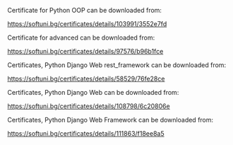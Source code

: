 Cеrtificate for Python OOP can be downloaded from:

https://softuni.bg/certificates/details/103991/3552e7fd

Cеrtificate for advanced can be downloaded from:

https://softuni.bg/certificates/details/97576/b96b1fce

Certificates, Python Django Web rest_framework can be downloaded from:

https://softuni.bg/certificates/details/58529/76fe28ce

Certificates, Python Django Web can be downloaded from:

https://softuni.bg/certificates/details/108798/6c20806e

Certificates, Python Django Web Framework can be downloaded from:

https://softuni.bg/certificates/details/111863/f18ee8a5
